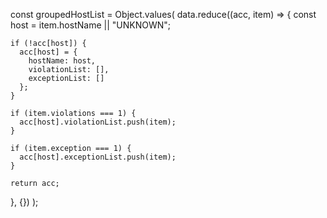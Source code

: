 const groupedHostList = Object.values(
  data.reduce((acc, item) => {
    const host = item.hostName || "UNKNOWN";

    if (!acc[host]) {
      acc[host] = {
        hostName: host,
        violationList: [],
        exceptionList: []
      };
    }

    if (item.violations === 1) {
      acc[host].violationList.push(item);
    }

    if (item.exception === 1) {
      acc[host].exceptionList.push(item);
    }

    return acc;
  }, {})
);
